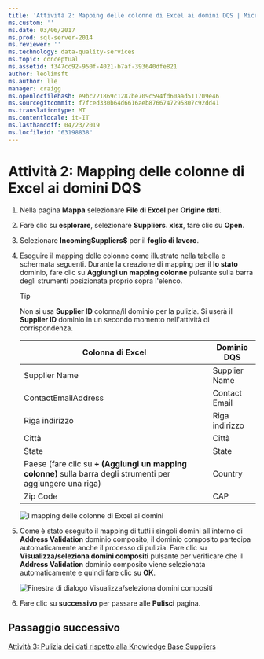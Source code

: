 ```yaml
---
title: 'Attività 2: Mapping delle colonne di Excel ai domini DQS | Microsoft Docs'
ms.custom: ''
ms.date: 03/06/2017
ms.prod: sql-server-2014
ms.reviewer: ''
ms.technology: data-quality-services
ms.topic: conceptual
ms.assetid: f347cc92-950f-4021-b7af-393640dfe821
author: leolimsft
ms.author: lle
manager: craigg
ms.openlocfilehash: e9bc721869c1287be709c594fd60aad511709e46
ms.sourcegitcommit: f7fced330b64d6616aeb8766747295807c92dd41
ms.translationtype: MT
ms.contentlocale: it-IT
ms.lasthandoff: 04/23/2019
ms.locfileid: "63198838"
---
```

# <a name="task-2-mapping-excel-columns-to-dqs-domains"></a>Attività 2: Mapping delle colonne di Excel ai domini DQS
    
1.  Nella pagina **Mappa** selezionare **File di Excel** per **Origine dati**.  
  
2.  Fare clic su **esplorare**, selezionare **Suppliers. xlsx**, fare clic su **Open**.  
  
3.  Selezionare **IncomingSuppliers$** per il **foglio di lavoro**.  
  
4.  Eseguire il mapping delle colonne come illustrato nella tabella e schermata seguenti. Durante la creazione di mapping per il **lo stato** dominio, fare clic su **Aggiungi un mapping colonne** pulsante sulla barra degli strumenti posizionata proprio sopra l'elenco.  
  
    > [!TIP]  
    >  Non si usa **Supplier ID** colonna/il dominio per la pulizia. Si userà il **Supplier ID** dominio in un secondo momento nell'attività di corrispondenza.  
  
    |Colonna di Excel|Dominio DQS|  
    |------------------|----------------|  
    |Supplier Name|Supplier Name|  
    |ContactEmailAddress|Contact Email|  
    |Riga indirizzo|Riga indirizzo|  
    |Città|Città|  
    |State|State|  
    |Paese (fare clic su **+ (Aggiungi un mapping colonne)** sulla barra degli strumenti per aggiungere una riga)|Country|  
    |Zip Code|CAP|  
  
     ![I mapping delle colonne di Excel ai domini](../../2014/tutorials/media/et-mappingexcelcolumnstodqsdomains-01.jpg "i mapping delle colonne di Excel ai domini")  
  
5.  Come è stato eseguito il mapping di tutti i singoli domini all'interno di **Address Validation** dominio composito, il dominio composito partecipa automaticamente anche il processo di pulizia. Fare clic su **Visualizza/seleziona domini compositi** pulsante per verificare che il **Address Validation** dominio composito viene selezionata automaticamente e quindi fare clic su **OK**.  
  
     ![Finestra di dialogo Visualizza/seleziona domini compositi](../../2014/tutorials/media/et-mappingexcelcolumnstodqsdomains-02.jpg "finestra di dialogo Visualizza/seleziona domini compositi")  
  
6.  Fare clic su **successivo** per passare alle **Pulisci** pagina.  
  
## <a name="next-step"></a>Passaggio successivo  
 [Attività 3: Pulizia dei dati rispetto alla Knowledge Base Suppliers](../../2014/tutorials/task-3-cleansing-data-against-the-suppliers-knowledge-base.md)  
  
  
